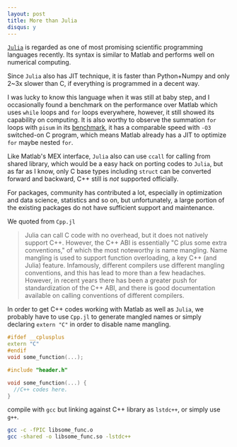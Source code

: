 ```yaml
---
layout: post
title: More than Julia
disqus: y
---
```


[``Julia``](https://github.com/JuliaLang/julia) is regarded as one of most promising scientific programming languages recently. Its syntax is similar to Matlab and performs well on numerical computing.

Since ``Julia`` also has JIT technique, it is faster than Python+Numpy and only 2~3x slower than C, if everything is programmed in a decent way.

I was lucky to know this language when it was still at baby step, and I occasionally found a benchmark on the performance over Matlab which uses ``while`` loops and ``for`` loops everywhere, however, it still showed its capability on computing. It is also worthy to observe the summation ``for`` loops with ``pisum`` in its [benchmark](http://julialang.org/benchmarks/), it has a comparable speed with ``-O3`` switched-on C program, which means Matlab already has a JIT to optimize ``for`` maybe nested ``for``.

Like Matlab's MEX interface, ``Julia`` also can use ``ccall`` for calling from shared library, which would be a easy hack on porting codes to ``Julia``, but as far as I know, only C base types including ``struct`` can be converted forward and backward, C++ still is _not_ supported officially.

For packages, community has contributed a lot, especially in optimization and data science, statistics and so on, but unfortunately, a large portion of the existing packages do not have sufficient support and maintenance.


We quoted from ``Cpp.jl``

>Julia can call C code with no overhead, but it does not natively support C++. However, the C++ ABI is essentially "C plus some extra conventions," of which the most noteworthy is name mangling. Name mangling is used to support function overloading, a key C++ (and Julia) feature. Infamously, different compilers use different mangling conventions, and this has lead to more than a few headaches. However, in recent years there has been a greater push for standardization of the C++ ABI, and there is good documentation available on calling conventions of different compilers.

In order to get C++ codes working with Matlab as well as ``Julia``, we probably have to use ``Cpp.jl`` to generate mangled names or simply declaring ``extern "C"`` in order to disable name mangling.

```cpp
#ifdef __cplusplus
extern "C"
#endif
void some_function(...);
```

```cpp
#include "header.h"

void some_function(...) {
  //C++ codes here.
}

```

compile with ``gcc`` but linking against C++ library as ``lstdc++``, or simply use ``g++``.

``` bash
gcc -c -fPIC libsome_func.o
gcc -shared -o libsome_func.so -lstdc++
```
